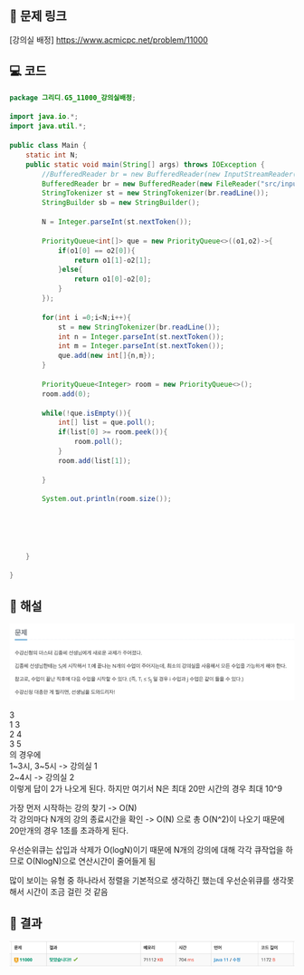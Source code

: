 ## 🔗 문제 링크
[강의실 배정]
https://www.acmicpc.net/problem/11000

## 💻 코드
```java
package 그리디.G5_11000_강의실배정;

import java.io.*;
import java.util.*;

public class Main {
    static int N;
    public static void main(String[] args) throws IOException {
        //BufferedReader br = new BufferedReader(new InputStreamReader(System.in));
        BufferedReader br = new BufferedReader(new FileReader("src/input.txt"));
        StringTokenizer st = new StringTokenizer(br.readLine());
        StringBuilder sb = new StringBuilder();

        N = Integer.parseInt(st.nextToken());

        PriorityQueue<int[]> que = new PriorityQueue<>((o1,o2)->{
            if(o1[0] == o2[0]){
                return o1[1]-o2[1];
            }else{
                return o1[0]-o2[0];
            }
        });

        for(int i =0;i<N;i++){
            st = new StringTokenizer(br.readLine());
            int n = Integer.parseInt(st.nextToken());
            int m = Integer.parseInt(st.nextToken());
            que.add(new int[]{n,m});
        }

        PriorityQueue<Integer> room = new PriorityQueue<>();
        room.add(0);

        while(!que.isEmpty()){
            int[] list = que.poll();
            if(list[0] >= room.peek()){
                room.poll();
            }
            room.add(list[1]);

        }

        System.out.println(room.size());





    }

}


```

## 📝 해설
![img.png](img.png)

3   
1 3   
2 4   
3 5   
의 경우에   
1~3시, 3~5시 -> 강의실 1   
2~4시 -> 강의실 2   
이렇게 답이 2가 나오게 된다. 하지만 여기서 N은 최대 20만 시간의 경우 최대 10^9

가장 먼저 시작하는 강의 찾기 -> O(N)   
각 강의마다 N개의 강의 종료시간을 확인 -> O(N) 으로 총 O(N^2)이 나오기 때문에 20만개의 경우
1초를 초과하게 된다. 



우선순위큐는 삽입과 삭제가 O(logN)이기 때문에 N개의 강의에 대해 각각 큐작업을 하므로 O(NlogN)으로 연산시간이 줄어들게 됨

많이 보이는 유형 중 하나라서 정렬을 기본적으로 생각하긴 했는데 우선순위큐를 생각못해서 시간이 조금 걸린 것 같음


## 📌 결과
![img_1.png](img_1.png)
